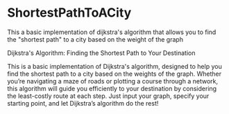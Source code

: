 # ShortestPathToACity
This a basic implementation of dijkstra's algorithm that allows you to find the "shortest path" to a city based on the weight of the graph

Dijkstra's Algorithm: Finding the Shortest Path to Your Destination

This is a basic implementation of Dijkstra's algorithm, designed to help you find the shortest path to a city based on the weights of the graph. Whether you’re navigating a maze of roads or plotting a course through a network, this algorithm will guide you efficiently to your destination by considering the least-costly route at each step. Just input your graph, specify your starting point, and let Dijkstra’s algorithm do the rest!
